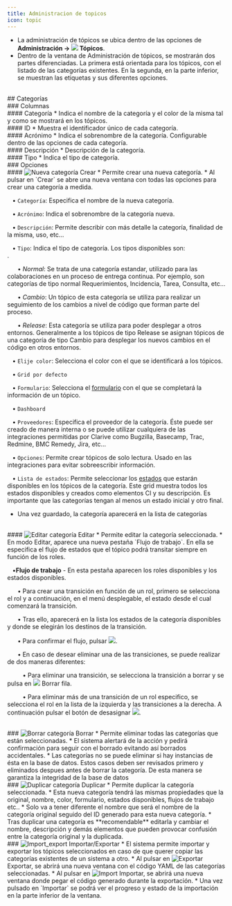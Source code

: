 ```yaml
---
title: Administracion de topicos
icon: topic
---
```

* La administración de tópicos se ubica dentro de las opciones de **Administración → <img src="/static/images/icons/topic.png" /> Tópicos**.
* Dentro de la ventana de Administración de tópicos, se mostrarán dos partes diferenciadas. La primera está orientada para los tópicos, con el listado de las categorías existentes. En la segunda, en la parte inferior, se muestran las etiquetas y sus diferentes opciones.

<br />
## Categorías

<br />
### Columnas

<br />
#### Categoría
* Indica el nombre de la categoría y el color de la misma tal y como se mostrará en los tópicos. 

<br />
#### ID
* Muestra el identificador único de cada categoría. 

<br />
#### Acrónimo
* Indica el sobrenombre de la categoría. Configurable dentro de las opciones de cada categoría.

<br />
#### Descripción
* Descripción de la categoría. 

<br />
#### Tipo
* Indica el tipo de categoría.

<br />
### Opciones

<br />
#### <img src = "/static/images/icons/add.gif" alt='Nueva categoría' /> Crear
* Permite crear una nueva categoría. 
* Al pulsar en `Crear` se abre una nueva ventana con todas las opciones para crear una categoría a medida.

&nbsp; &nbsp;• `Categoría`: Especifica el nombre de la nueva categoría. <br />

&nbsp; &nbsp;• `Acrónimo`: Indica el sobrenombre de la categoría nueva. <br />

&nbsp; &nbsp;• `Descripción`: Permite describir con más detalle la categoría, finalidad de la misma, uso, etc...<br />

&nbsp; &nbsp;• `Tipo`: Indica el tipo de categoría. Los tipos disponibles son: <br />.

&nbsp; &nbsp;&nbsp; &nbsp;• *Normal*: Se trata de una categoría estandar, utilizado para las colaboraciones en un proceso de entrega continua. Por ejemplo, son categorías de tipo normal Requerimientos, Incidencia, Tarea, Consulta, etc... <br />

&nbsp; &nbsp;&nbsp; &nbsp;• *Cambio*: Un tópico de esta categoría se utiliza para realizar un seguimiento de los cambios a nivel de código que forman parte del proceso. <br />

 &nbsp; &nbsp;&nbsp; &nbsp;• *Release*: Esta categoría se utiliza para poder desplegar a otros entornos. Generalmente a los tópicos de tipo Release se asignan tópicos de una categoría de tipo Cambio para desplegar los nuevos cambios en el código en otros entornos.
<br/>

&nbsp; &nbsp;• `Elije color`: Selecciona el color con el que se identificará a los tópicos. <br />

&nbsp; &nbsp;• `Grid por defecto`<br />

&nbsp; &nbsp;• `Formulario`: Selecciona el [formulario](Reglas/rule-concepts) con el que se completará la información de un tópico. <br />

&nbsp; &nbsp;• `Dashboard`<br />

&nbsp; &nbsp;• `Proveedores`: Especifica el proveedor de la categoría. Éste puede ser creado de manera interna o se puede utilizar cualquiera de las integraciones permitidas por Clarive como Bugzilla, Basecamp, Trac, Redmine, BMC Remedy, Jira, etc...<br />

&nbsp; &nbsp;• `Opciones`: Permite crear tópicos de solo lectura. Usado en las integraciones para evitar sobreescribir información. <br />

&nbsp; &nbsp;• `Lista de estados`: Permite seleccionar los [estados](Administracion/status) que estarán disponibles en los tópicos de la categoría. Este grid muestra todos los estados disponibles y creados como elementos CI y su descripción. Es importante que las categorías tengan al menos un estado inicial y otro final.

* Una vez guardado, la categoría aparecerá en la lista de categorías


<br/>
#### <img src = "/static/images/icons/edit.gif" alt='Editar categoría' /> Editar
* Permite editar la categoría seleccionada.
* En modo Editar, aparece una nueva pestaña `Flujo de trabajo`. En ella se especifica el flujo de estados que el tópico podrá transitar siempre en función de los roles.

&nbsp; &nbsp;•**Flujo de trabajo** - En esta pestaña aparecen los roles disponibles y los estados disponibles.<br/>

&nbsp; &nbsp;&nbsp; &nbsp;• Para crear una transición en función de un rol, primero se selecciona el rol y a continuación, en el menú desplegable, el estado desde el cual comenzará la transición.<br/>

&nbsp; &nbsp;&nbsp; &nbsp;• Tras ello, aparecerá en la lista los estados de la categoría disponibles y donde se elegirán los destinos de la transición.<br/> 

&nbsp; &nbsp;&nbsp; &nbsp;• Para confirmar el flujo, pulsar <img src = "/static/images/icons/down.png"/>.<br/>

&nbsp; &nbsp;&nbsp; &nbsp;• En caso de desear eliminar una de las transiciones, se puede realizar de dos maneras diferentes: <br />

&nbsp; &nbsp;&nbsp; &nbsp;&nbsp; &nbsp;• Para eliminar una transición, se selecciona la transición a borrar y se pulsa en <img src = "/static/images/icons/delete_.png"/> Borrar fila. <br />

&nbsp; &nbsp;&nbsp; &nbsp;&nbsp; &nbsp;• Para eliminar más de una transición de un rol especifico, se selecciona el rol en la lista de la izquierda y las transiciones a la derecha. A continuación pulsar el botón de desasignar <img src = "/static/images/icons/remove.png"/>.



<br/>
### <img src = "/static/images/icons/delete_.png" alt='Borrar categoría' /> Borrar
* Permite eliminar todas las categorías que están seleccionadas.
* El sistema alertará de la acción y pedirá confirmación para seguir con el borrado evitando así borrados accidentales.
* Las categorías no se puede eliminar si hay instancias de ésta en la base de datos. Estos casos deben ser revisados primero y eliminados despues antes de borrar la categoría. De esta manera se garantiza la integridad de la base de datos


<br/>
### <img src = "/static/images/icons/copy.gif" alt='Duplicar categoría' /> Duplicar
* Permite duplicar la categoría seleccionada. 
* Esta nueva categoría tendrá las mismas propiedades que la original, nombre, color, formulario, estados disponibles, flujos de trabajo etc..
* Solo va a tener diferente el nombre que será el nombre de la categoría original seguido del ID generado para esta nueva categoría.
* Tras duplicar una categoría es **recomendable** editarla y cambiar el nombre, descripción y demás elementos que pueden provocar confusión entre la categoría original y la duplicada.

<br/>
### <img src = "/static/images/icons/wrench.gif" alt='Import_export' /> Importar/Exportar
* El sistema permite importar y exportar los tópicos seleccionados en caso de que querer copiar las categorías existentes de un sistema a otro.
* Al pulsar en  <img src = "/static/images/icons/export.png" alt='Exportar' /> Exportar, se abrirá una nueva ventana con el código YAML de las categorías seleccionadas.
* Al pulsar en <img src = "/static/images/icons/import.png" alt='Import' /> Importar, se abrirá una nueva ventana donde pegar el código generado durante la exportación. 
* Una vez pulsado en `Importar` se podrá ver el progreso y estado de la importación en la parte inferior de la ventana.